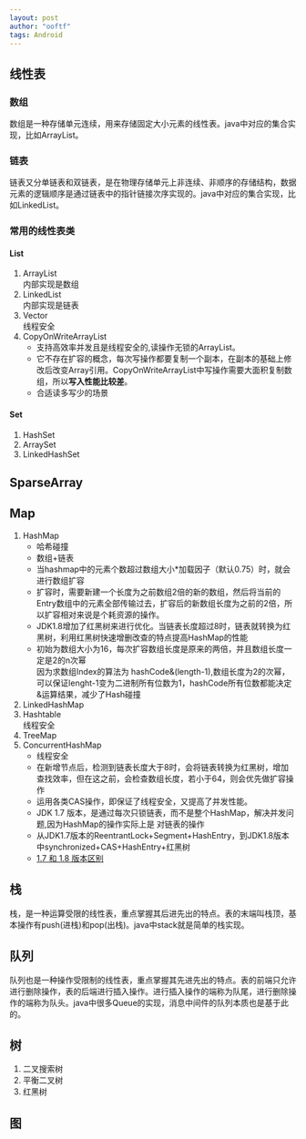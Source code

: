 ```yaml
---
layout: post
author: "ooftf"
tags: Android
---
```


## 线性表
### 数组
数组是一种存储单元连续，用来存储固定大小元素的线性表。java中对应的集合实现，比如ArrayList。
### 链表
链表又分单链表和双链表，是在物理存储单元上非连续、非顺序的存储结构，数据元素的逻辑顺序是通过链表中的指针链接次序实现的。java中对应的集合实现，比如LinkedList。
### 常用的线性表类
#### List
1. ArrayList  
   内部实现是数组
2. LinkedList  
   内部实现是链表
3. Vector  
   线程安全
4. CopyOnWriteArrayList  
   * 支持高效率并发且是线程安全的,读操作无锁的ArrayList。  
   * 它不存在扩容的概念，每次写操作都要复制一个副本，在副本的基础上修改后改变Array引用。CopyOnWriteArrayList中写操作需要大面积复制数组，所以**写入性能比较差**。
   * 合适读多写少的场景

#### Set
1. HashSet
2. ArraySet
3. LinkedHashSet

## SparseArray

## Map
1. HashMap  
   * 哈希碰撞
   * 数组+链表  
   * 当hashmap中的元素个数超过数组大小*加载因子（默认0.75）时，就会进行数组扩容
   * 扩容时，需要新建一个长度为之前数组2倍的新的数组，然后将当前的Entry数组中的元素全部传输过去，扩容后的新数组长度为之前的2倍，所以扩容相对来说是个耗资源的操作。  
   * JDK1.8增加了红黑树来进行优化。当链表长度超过8时，链表就转换为红黑树，利用红黑树快速增删改查的特点提高HashMap的性能  
   * 初始为数组大小为16，每次扩容数组长度是原来的两倍，并且数组长度一定是2的n次幂  
      因为求数组Index的算法为 hashCode&(length-1),数组长度为2的次幂，可以保证lenght-1变为二进制所有位数为1，hashCode所有位数都能决定&运算结果，减少了Hash碰撞
2. LinkedHashMap
3. Hashtable  
   线程安全
4. TreeMap
5. ConcurrentHashMap  
   * 线程安全  
   * 在新增节点后，检测到链表长度大于8时，会将链表转换为红黑树，增加查找效率，但在这之前，会检查数组长度，若小于64，则会优先做扩容操作  
   * 运用各类CAS操作，即保证了线程安全，又提高了并发性能。
   * JDK 1.7 版本，是通过每次只锁链表，而不是整个HashMap，解决并发问题,因为HashMap的操作实际上是 对链表的操作
   * 从JDK1.7版本的ReentrantLock+Segment+HashEntry，到JDK1.8版本中synchronized+CAS+HashEntry+红黑树
   * [1.7 和 1.8 版本区别](https://blog.csdn.net/xingxiupaioxue/article/details/88062163)




## 栈
栈，是一种运算受限的线性表，重点掌握其后进先出的特点。表的末端叫栈顶，基本操作有push(进栈)和pop(出栈)。java中stack就是简单的栈实现。
## 队列
队列也是一种操作受限制的线性表，重点掌握其先进先出的特点。表的前端只允许进行删除操作，表的后端进行插入操作。进行插入操作的端称为队尾，进行删除操作的端称为队头。java中很多Queue的实现，消息中间件的队列本质也是基于此的。
## 树
1. 二叉搜索树
2. 平衡二叉树
3. 红黑树

## 图





